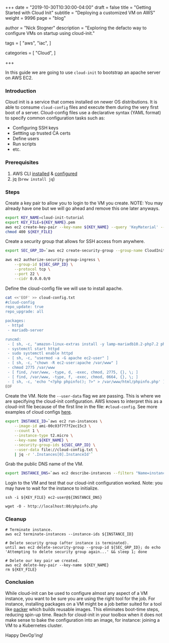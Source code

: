 +++
date = "2019-10-30T10:30:00-04:00"
draft = false
title = "Getting Started with Cloud Init"
subtitle = "Deploying a customized VM on AWS"
weight = 9996
page = "blog"

author = "Nick Stogner"
description = "Exploring the defacto way to configure VMs on startup using cloud-init."

tags = [
    "aws",
    "iac",
]

categories = [
    "Cloud",
]

+++

In this guide we are going to use `cloud-init` to bootstrap an apache server on AWS EC2.

### Introduction

Cloud init is a service that comes installed on newer OS distributions. It is able to consume `cloud-config` files and execute them during the very first boot of a server. Cloud-config files use a declarative syntax (YAML format) to specify common configuration tasks such as:

- Configuring SSH keys
- Settting up trusted CA certs
- Define users
- Run scripts
- etc.

### Prerequisites

1. AWS CLI [installed](https://docs.aws.amazon.com/cli/latest/userguide/cli-chap-install.html) & [configured](https://docs.aws.amazon.com/cli/latest/userguide/cli-chap-configure.html)
2. jq (`brew install jq`)

### Steps

Create a key pair to allow you to login to the VM you create. NOTE: You may already have one but we will go ahead and remove this one later anyways.

```sh
export KEY_NAME=cloud-init-tutorial
export KEY_FILE=${KEY_NAME}.pem
aws ec2 create-key-pair --key-name ${KEY_NAME} --query 'KeyMaterial' --output text > ${KEY_FILE}
chmod 400 ${KEY_FILE}
```

Create a security group that allows for SSH access from anywhere.

```sh
export SEC_GRP_ID=`aws ec2 create-security-group --group-name CloudInitTutorial --description "SSH from anywhere" --output json | jq -r '.GroupId'`

aws ec2 authorize-security-group-ingress \
    --group-id ${SEC_GRP_ID} \
    --protocol tcp \
    --port 22 \
    --cidr 0.0.0.0/0
```

Define the cloud-config file we will use to install apache.

```sh
cat <<'EOF' >> cloud-config.txt
#cloud-config
repo_update: true
repo_upgrade: all

packages:
 - httpd
 - mariadb-server

runcmd:
 - [ sh, -c, "amazon-linux-extras install -y lamp-mariadb10.2-php7.2 php7.2" ]
 - systemctl start httpd
 - sudo systemctl enable httpd
 - [ sh, -c, "usermod -a -G apache ec2-user" ]
 - [ sh, -c, "chown -R ec2-user:apache /var/www" ]
 - chmod 2775 /var/www
 - [ find, /var/www, -type, d, -exec, chmod, 2775, {}, \; ]
 - [ find, /var/www, -type, f, -exec, chmod, 0664, {}, \; ]
 - [ sh, -c, 'echo "<?php phpinfo(); ?>" > /var/www/html/phpinfo.php' ]
EOF
```


Create the VM. Note the `--user-data` flag we are passing. This is where we are specifying the cloud-init configuration. AWS knows to interpret this as a cloud-init file because of the first line in the file: `#cloud-config`. See more examples of cloud configs [here](https://cloudinit.readthedocs.io/en/latest/topics/examples.html).

```sh
export INSTANCE_ID=`aws ec2 run-instances \
	--image-id ami-00c03f7f7f2ec15c3 \
	--count 1 \
	--instance-type t2.micro \
	--key-name ${KEY_NAME} \
	--security-group-ids ${SEC_GRP_ID} \
	--user-data file://cloud-config.txt \
	| jq -r '.Instances[0].InstanceId'`
```

Grab the public DNS name of the VM.

```sh
export INSTANCE_DNS=`aws ec2 describe-instances --filters "Name=instance-id,Values=${INSTANCE_ID}" | jq -r '.Reservations[0].Instances[0].PublicDnsName'`
```

Login to the VM and test that our cloud-init configuration worked. Note: you may have to wait for the instance to initialize.

```
ssh -i ${KEY_FILE} ec2-user@${INSTANCE_DNS}

wget -O - http://localhost:80/phpinfo.php
```

### Cleanup

```
# Terminate instance.
aws ec2 terminate-instances --instance-ids ${INSTANCE_ID}

# Delete security group (after instance is terminated).
until aws ec2 delete-security-group --group-id ${SEC_GRP_ID}; do echo 'Attempting to delete security group again...' && sleep 1; done

# Delete our key pair we created.
aws ec2 delete-key-pair --key-name ${KEY_NAME}
rm ${KEY_FILE}
```

### Conclusion

While cloud-init can be used to configure almost any aspect of a VM instance, you want to be sure you are using the right tool for the job. For instance, installing packages on a VM might be a job better suited for a tool like [packer](https://www.packer.io/) which builds reusable images. This eliminates boot-time steps, reducing spin-up time. Reach for cloud-init in your toolbox when it does not make sense to bake the configuration into an image, for instance: joining a VM to a Kubernetes cluster.

Happy DevOp'ing!

